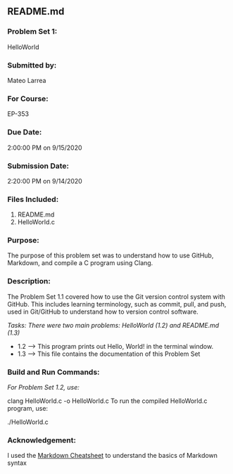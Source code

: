 ## README.md

### Problem Set 1:

HelloWorld

### Submitted by:
Mateo Larrea

### For Course:
EP-353

### Due Date:
2:00:00 PM on 9/15/2020

### Submission Date:
2:20:00 PM on 9/14/2020

### Files Included:
1. README.md
2. HelloWorld.c

### Purpose:
The purpose of this problem set was to understand how to use GitHub, Markdown, and compile a C program using Clang.

### Description:
The Problem Set 1.1 covered how to use the Git version control system with GitHub. This includes learning terminology, such as commit, pull, and push, used in Git/GitHub to understand how to version control software. 

*Tasks: There were two main problems: HelloWorld (1.2) and README.md (1.3)* 

* 1.2 --> This program prints out Hello, World! in the terminal window.
* 1.3 --> This file contains the documentation of this Problem Set



### Build and Run Commands:
*For Problem Set 1.2, use:*

clang HelloWorld.c -o HelloWorld.c
To run the compiled HelloWorld.c program, use:

./HelloWorld.c

### Acknowledgement:
I used the [Markdown Cheatsheet](https://github.com/adam-p/markdown-here/wiki/Markdown-Cheatsheet#links) to understand the basics of Markdown syntax
